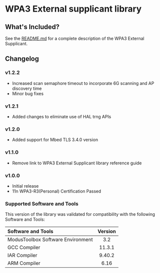 # WPA3 External supplicant library

## What's Included?
See the [README.md](./README.md) for a complete description of the WPA3 External Supplicant.

## Changelog

### v1.2.2
* Increased scan semaphore timeout to incorporate 6G scanning and AP discovery time
* Minor bug fixes

### v1.2.1
* Added changes to eliminate use of HAL trng APIs

### v1.2.0
* Added support for Mbed TLS 3.4.0 version

### v1.1.0
* Remove link to WPA3 External Supplicant library reference guide

### v1.0.0
* Initial release
* 11n WPA3-R3(Personal) Certification Passed

### Supported Software and Tools
This version of the library was validated for compatibility with the following Software and Tools:

| Software and Tools                                      | Version |
| :---                                                    | :----:  |
| ModusToolbox Software Environment                       | 3.2     |
| GCC Compiler                                            | 11.3.1  |
| IAR Compiler                                            | 9.40.2  |
| ARM Compiler                                            | 6.16    |
